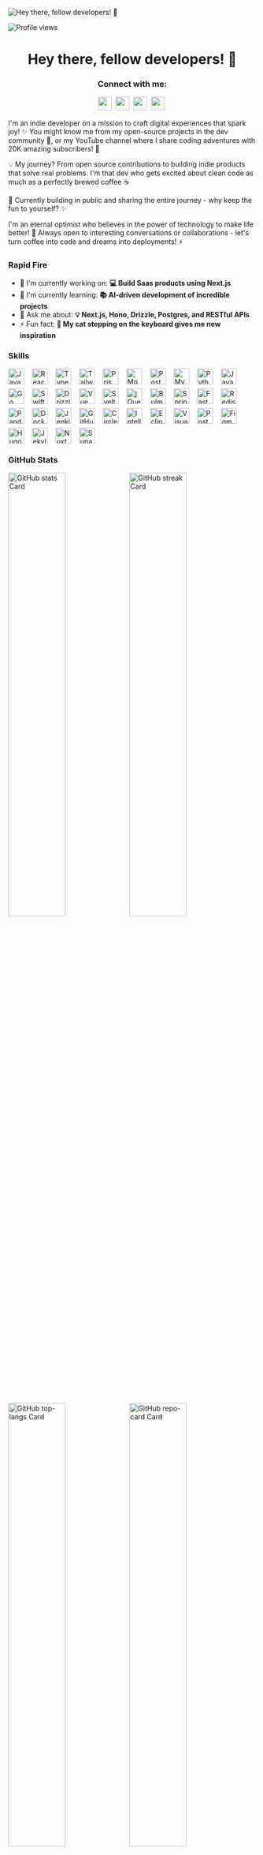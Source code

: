 ![Hey there, fellow developers! 👋 ](https://user-images.githubusercontent.com/10498744/210012254-234538ff-d198-48aa-8964-37e6fd45d227.gif)

![Profile views](https://komarev.com/ghpvc/?username=hellokaton&label=Profile%20views&color=0e75b6&style=flat)

<div id="toc">
  <ul align="center" style="list-style: none">
    <summary>
      <h1>
        Hey there, fellow developers! 👋 
      </h1>
    </summary>
  </ul>
</div>

**<h3 align="center">Connect with me:</h3>** 
<p align="center"><a href="https://github.com/hellokaton" target="_blank"><img src="https://img.shields.io/badge/GitHub-100000?style=flat-square&logo=github&logoColor=white" height="28" style="margin-right: 4px"></a> <a href="https://www.instagram.com/hellokaton" target="_blank"><img src="https://img.shields.io/badge/Instagram-E4405F?style=flat-square&logo=instagram&logoColor=white" height="28" style="margin-right: 4px"></a> <a href="https://twitter.com/hellokaton" target="_blank"><img src="https://img.shields.io/badge/Twitter-000000?style=flat-square&logo=X&logoColor=white" height="28" style="margin-right: 4px"></a> <a href="hellokaton" target="_blank"><img src="https://img.shields.io/badge/Gmail-D14836?style=flat-square&logo=gmail&logoColor=white" height="28" style="margin-right: 4px"></a></p>

 <p align="left">I'm an indie developer on a mission to craft digital experiences that spark joy! ✨ You might know me from my open-source projects in the dev community 🌊, or my YouTube channel where I share coding adventures with 20K amazing subscribers! 🎥</p>

<p>💡 My journey? From open source contributions to building indie products that solve real problems. I'm that dev who gets excited about clean code as much as a perfectly brewed coffee ☕️</p>

<p>🌱 Currently building in public and sharing the entire journey - why keep the fun to yourself? ✨</p>

<p>I'm an eternal optimist who believes in the power of technology to make life better! 🌈 Always open to interesting conversations or collaborations - let's turn coffee into code and dreams into deployments! ⚡️</p>

**<h3 align="left">Rapid Fire</h3>**

- 💼 I'm currently working on: **💻 Build Saas products using Next.js**
- 🌱 I'm currently learning: **📚 AI-driven development of incredible projects**
- 💬 Ask me about: **💡 Next.js, Hono, Drizzle, Postgres, and RESTful APIs**
- ⚡ Fun fact: **🎢 My cat stepping on the keyboard gives me new inspiration**

 **<h3 align="left">Skills</h3>**

<div style="display: flex; flex-wrap: wrap; gap: 8px; justify-content: left;"><img src="https://img.shields.io/badge/JavaScript-F7DF1C?logo=javascript&logoColor=white" height="32" alt="JavaScript" style="margin-right: 8px"> <img src="https://img.shields.io/badge/React-20232A?logo=react&logoColor=61DAFB" height="32" alt="React" style="margin-right: 8px"> <img src="https://img.shields.io/badge/TypeScript-3178C6?logo=typescript&logoColor=white" height="32" alt="TypeScript" style="margin-right: 8px"> <img src="https://img.shields.io/badge/Tailwind_CSS-38B2AC?logo=tailwind-css&logoColor=white" height="32" alt="Tailwind CSS" style="margin-right: 8px"> <img src="https://img.shields.io/badge/Prisma-2D3748?logo=prisma&logoColor=white" height="32" alt="Prisma" style="margin-right: 8px"> <img src="https://img.shields.io/badge/MongoDB-4EA94B?logo=mongodb&logoColor=white" height="32" alt="MongoDB" style="margin-right: 8px"> <img src="https://img.shields.io/badge/PostgreSQL-316192?logo=postgresql&logoColor=white" height="32" alt="PostgreSQL" style="margin-right: 8px"> <img src="https://img.shields.io/badge/MySQL-4479A1?logo=mysql&logoColor=white" height="32" alt="MySQL" style="margin-right: 8px"> <img src="https://img.shields.io/badge/Python-306998?logo=python&logoColor=white" height="32" alt="Python" style="margin-right: 8px"> <img src="https://img.shields.io/badge/Java-007396?logo=java&logoColor=white" height="32" alt="Java" style="margin-right: 8px"> <img src="https://img.shields.io/badge/Go-00ADD8?logo=go&logoColor=white" height="32" alt="Go" style="margin-right: 8px"> <img src="https://img.shields.io/badge/Swift-F05138?logo=swift&logoColor=white" height="32" alt="Swift" style="margin-right: 8px"> <img src="https://img.shields.io/badge/Drizzle-4F5D95?logo=drizzle&logoColor=white" height="32" alt="Drizzle" style="margin-right: 8px"> <img src="https://img.shields.io/badge/Vue.js-35495E?logo=vue.js&logoColor=4FC08D" height="32" alt="Vue" style="margin-right: 8px"> <img src="https://img.shields.io/badge/Svelte-FF3E00?logo=svelte&logoColor=white" height="32" alt="Svelte" style="margin-right: 8px"> <img src="https://img.shields.io/badge/jQuery-0769AD?logo=jquery&logoColor=white" height="32" alt="jQuery" style="margin-right: 8px"> <img src="https://img.shields.io/badge/Bulma-00D1B2?logo=bulma&logoColor=white" height="32" alt="Bulma" style="margin-right: 8px"> <img src="https://img.shields.io/badge/Spring-6DB33F?logo=spring&logoColor=white" height="32" alt="Spring" style="margin-right: 8px"> <img src="https://img.shields.io/badge/FastAPI-009688?logo=fastapi&logoColor=white" height="32" alt="FastAPI" style="margin-right: 8px"> <img src="https://img.shields.io/badge/Redis-DC382D?logo=redis&logoColor=white" height="32" alt="Redis" style="margin-right: 8px"> <img src="https://img.shields.io/badge/Pandas-150458?logo=pandas&logoColor=white" height="32" alt="Pandas" style="margin-right: 8px"> <img src="https://img.shields.io/badge/Docker-2496ED?logo=docker&logoColor=white" height="32" alt="Docker" style="margin-right: 8px"> <img src="https://img.shields.io/badge/Jenkins-D24939?logo=jenkins&logoColor=white" height="32" alt="Jenkins" style="margin-right: 8px"> <img src="https://img.shields.io/badge/GitHub_Actions-2088FF?logo=github-actions&logoColor=white" height="32" alt="GitHub Actions" style="margin-right: 8px"> <img src="https://img.shields.io/badge/CircleCI-343434?logo=circleci&logoColor=white" height="32" alt="CircleCI" style="margin-right: 8px"> <img src="https://img.shields.io/badge/IntelliJ_IDEA-000000?logo=intellij-idea&logoColor=white" height="32" alt="IntelliJ IDEA" style="margin-right: 8px"> <img src="https://img.shields.io/badge/Eclipse-2C2255?logo=eclipse&logoColor=white" height="32" alt="Eclipse" style="margin-right: 8px"> <img src="https://img.shields.io/badge/Visual_Studio_Code-007ACC?logo=visual-studio-code&logoColor=white" height="32" alt="Visual Studio Code" style="margin-right: 8px"> <img src="https://img.shields.io/badge/Postman-FF6C37?logo=postman&logoColor=white" height="32" alt="Postman" style="margin-right: 8px"> <img src="https://img.shields.io/badge/Figma-F24E1E?logo=figma&logoColor=white" height="32" alt="Figma" style="margin-right: 8px"> <img src="https://img.shields.io/badge/Hugo-FF4088?logo=hugo&logoColor=white" height="32" alt="Hugo" style="margin-right: 8px"> <img src="https://img.shields.io/badge/Jekyll-CC0000?logo=jekyll&logoColor=white" height="32" alt="Jekyll" style="margin-right: 8px"> <img src="https://img.shields.io/badge/Nuxt.js-00C58E?logo=nuxt.js&logoColor=white" height="32" alt="Nuxt.js" style="margin-right: 8px"> <img src="https://img.shields.io/badge/Supabase-3ECF8E?logo=supabase&logoColor=white" height="32" alt="Supabase" style="margin-right: 8px"></div>

 **<h3 align="left">GitHub Stats</h3>**

<p align="left">
  <img width="48%" src="https://github-readme-stats.vercel.app/api?username=hellokaton&theme=react&hide_title=false&hide_rank=false&show_icons=false&include_all_commits=false&count_private=true&line_height=23" alt="GitHub stats Card" />
  <img width="48%" src="https://streak-stats.demolab.com/?user=hellokaton&theme=react&hide_border=false&date_format=M+j%5B%2C+Y%5D&mode=daily&hide_total_contributions=false&hide_current_streak=false&hide_longest_streak=false&card_height=200" alt="GitHub streak Card" />
</p>

<p align="left">
  <img width="48%" src="https://github-readme-stats.vercel.app/api/top-langs?username=hellokaton&theme=react&hide_title=false&layout=compact&langs_count=6&hide_progress=false&card_width=400" alt="GitHub top-langs Card" />
  <img width="48%" src="https://github-readme-stats.vercel.app/api/pin/?username=hellokaton&repo=&theme=default&cache_seconds=1800&border_radius=4&show_owner=false" alt="GitHub repo-card Card" />
</p>

 **<h3 align="left">Support Me</h3>**

<p align="left"><a href="https://buymeacoffee.com/hellokaton" target="_blank"><img src="https://img.shields.io/badge/Buy%20Me%20a%20Coffee-fde047?style=flat-square&logo=buy-me-a-coffee&logoColor=white" height="36" style="margin-right: 4px"></a> <a href="https://www.paypal.com/ncp/payment/WA69J48AANU8S" target="_blank"><img src="https://img.shields.io/badge/PayPal-00457C?style=flat-square&logo=paypal&logoColor=white" height="36" style="margin-right: 4px"></a></p>
